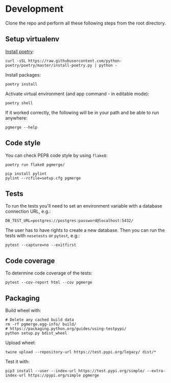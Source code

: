 # Development

Clone the repo and perform all these following steps from the root directory.

## Setup virtualenv

[Install poetry](https://python-poetry.org/docs/#osx--linux--bashonwindows-install-instructions):

    curl -sSL https://raw.githubusercontent.com/python-poetry/poetry/master/install-poetry.py | python -

Install packages:

    poetry install

Activate virtual environment (and app command - in editable mode):

    poetry shell

If it worked correctly, the following will be in your path and be able to run anywhere:

    pgmerge --help

## Code style

You can check PEP8 code style by using `flake8`:

    poetry run flake8 pgmerge/

    pip install pylint
    pylint --rcfile=setup.cfg pgmerge

## Tests

To run the tests you'll need to set an environment variable with a database connection URL, e.g.:

    DB_TEST_URL=postgres://postgres:password@localhost:5432/

The user has to have rights to create a new database. Then you can run the tests with `nosetests` or `pytest`, e.g.:

    pytest --capture=no --exitfirst

## Code coverage

To determine code coverage of the tests:

    pytest --cov-report html --cov pgmerge

## Packaging

Build wheel with:

    # Delete any cached build data
    rm -rf pgmerge.egg-info/ build/
    # https://packaging.python.org/guides/using-testpypi/
    python setup.py bdist_wheel

Upload wheel:

    twine upload --repository-url https://test.pypi.org/legacy/ dist/*

Test it with:

    pip3 install --user --index-url https://test.pypi.org/simple/ --extra-index-url https://pypi.org/simple pgmerge
